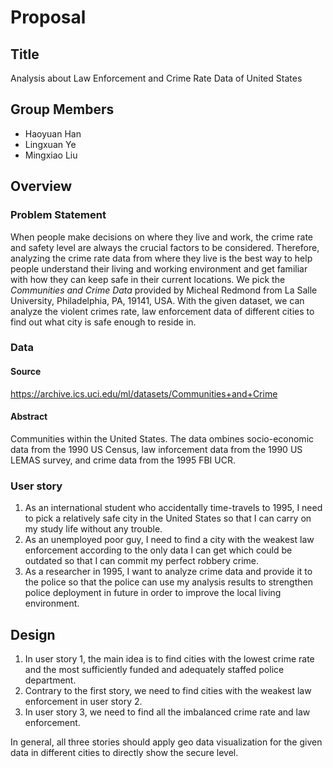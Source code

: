 # Proposal

## Title

Analysis about Law Enforcement and Crime Rate Data of United States

## Group Members

- Haoyuan Han
- Lingxuan Ye
- Mingxiao Liu

## Overview

### Problem Statement

When people make decisions on where they live and work, the crime rate and safety level are always the crucial factors to be considered. Therefore, analyzing the crime rate data from where they live is the best way to help people understand their living and working environment and get familiar with how they can keep safe in their current locations. We pick the *Communities and Crime Data* provided by Micheal Redmond from La Salle University, Philadelphia, PA, 19141, USA. With the given dataset, we can analyze the violent crimes rate, law enforcement data of different cities to find out what city is safe enough to reside in.

### Data

#### Source

https://archive.ics.uci.edu/ml/datasets/Communities+and+Crime

#### Abstract

Communities within the United States. The data ombines socio-economic data from the 1990 US Census, law inforcement data from the 1990 US LEMAS survey, and crime data from the 1995 FBI UCR.

### User story

1. As an international student who accidentally time-travels to 1995, I need to pick a relatively safe city in the United States so that I can carry on my study life without any trouble.
2. As an unemployed poor guy, I need to find a city with the weakest law enforcement according to the only data I can get which could be outdated so that I can commit my perfect robbery crime.
3. As a researcher in 1995, I want to analyze crime data and provide it to the police so that the police can use my analysis results to strengthen police deployment in future in order to improve the local living environment.

## Design

1. In user story 1, the main idea is to find cities with the lowest crime rate and the most sufficiently funded and adequately staffed police department.
2. Contrary to the first story, we need to find cities with the weakest law enforcement in user story 2.
3. In user story 3, we need to find all the imbalanced crime rate and law enforcement.

In general, all three stories should apply geo data visualization for the given data in different cities to directly show the secure level.